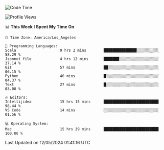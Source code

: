 <!--START_SECTION:waka-->
![Code Time](http://img.shields.io/badge/Code%20Time-995%20hrs-blue)

![Profile Views](http://img.shields.io/badge/Profile%20Views-0-blue)

📊 **This Week I Spent My Time On** 

```text
🕑︎ Time Zone: America/Los_Angeles

💬 Programming Languages: 
Scala                    9 hrs 2 mins        ███████████████░░░░░░░░░░   58.29 % 
Jsonnet file             4 hrs 12 mins       ███████░░░░░░░░░░░░░░░░░░   27.14 % 
Git                      57 mins             ██░░░░░░░░░░░░░░░░░░░░░░░   06.15 % 
Python                   40 mins             █░░░░░░░░░░░░░░░░░░░░░░░░   04.37 % 
Text                     27 mins             █░░░░░░░░░░░░░░░░░░░░░░░░   03.00 % 

🔥 Editors: 
Intellijidea             15 hrs 15 mins      █████████████████████████   98.44 % 
VS Code                  14 mins             ░░░░░░░░░░░░░░░░░░░░░░░░░   01.56 % 

💻 Operating System: 
Mac                      15 hrs 29 mins      █████████████████████████   100.00 % 
```


 Last Updated on 12/05/2024 01:41:16 UTC
<!--END_SECTION:waka-->
